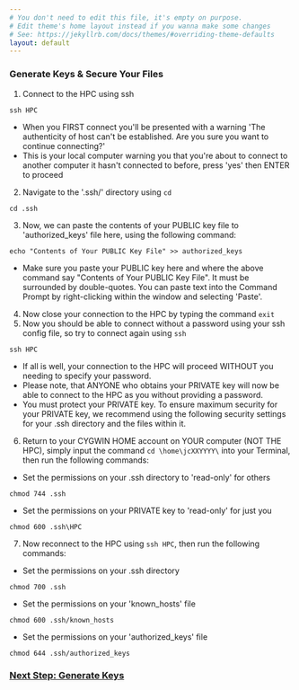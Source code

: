 ```yaml
---
# You don't need to edit this file, it's empty on purpose.
# Edit theme's home layout instead if you wanna make some changes
# See: https://jekyllrb.com/docs/themes/#overriding-theme-defaults
layout: default
---
```

### Generate Keys & Secure Your Files

1. Connect to the HPC using ssh 
```
ssh HPC
```     
* When you FIRST connect you'll be presented with a warning 'The authenticity of host can't be established.  Are you sure you want to continue connecting?'
* This is your local computer warning you that you're about to connect to another computer it hasn't connected to before, press 'yes' then ENTER to proceed
2. Navigate to the '.ssh/' directory using `cd`
```
cd .ssh
```
3. Now, we can paste the contents of your PUBLIC key file to 'authorized\_keys' file here, using the following command:
```
echo "Contents of Your PUBLIC Key File" >> authorized_keys
```
* Make sure you paste your PUBLIC key here and where the above command say "Contents of Your PUBLIC Key File".  It must be surrounded by double-quotes.  You can paste text into the Command Prompt by right-clicking within the window and selecting 'Paste'.
4.  Now close your connection to the HPC by typing the command `exit`
5.  Now you should be able to connect without a password using your ssh config file, so try to connect again using `ssh`
```
ssh HPC
```      
* If all is well, your connection to the HPC will proceed WITHOUT you needing to specify your password.
* Please note, that ANYONE who obtains your PRIVATE key will now be able to connect to the HPC as you without providing a password.
* You must protect your PRIVATE key.  To ensure maximum security for your PRIVATE key, we recommend using the following security settings for your .ssh directory and the files within it.
6. Return to your CYGWIN HOME account on YOUR computer (NOT THE HPC), simply input the command `cd \home\jcXXYYYY\` into your Terminal, then run the following commands:
* Set the permissions on your .ssh directory to 'read-only' for others 
```
chmod 744 .ssh
```     
* Set the permissions on your PRIVATE key to 'read-only' for just you 
```
chmod 600 .ssh\HPC
```
7. Now reconnect to the HPC using `ssh HPC`, then run the following commands:
* Set the permissions on your .ssh directory 
```        
chmod 700 .ssh
```      
* Set the permissions on your 'known\_hosts' file 
```
chmod 600 .ssh/known_hosts
```     
* Set the permissions on your 'authorized\_keys' file 
```        
chmod 644 .ssh/authorized_keys
```

### <a class="post-link" href="{{ site.baseurl | replace:'http:','https:' }}/{{ baseurl }}/winsync/">Next Step: Generate Keys</a>
